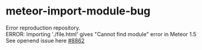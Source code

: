 # meteor-import-module-bug
Error reproduction repository. <br>
ERROR: Importing './file.html' gives "Cannot find module" error in Meteor 1.5 <br>
See openend issue here <a href="https://github.com/meteor/meteor/issues/8862#issuecomment-312257330">#8862</a>
